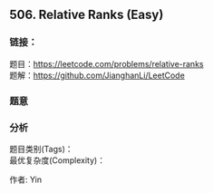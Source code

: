 ## 506. Relative Ranks (Easy)

### **链接**：
题目：https://leetcode.com/problems/relative-ranks  
题解：https://github.com/JianghanLi/LeetCode

### **题意**



### **分析**  
题目类别(Tags)：  
最优复杂度(Complexity)：  



作者: Yin
